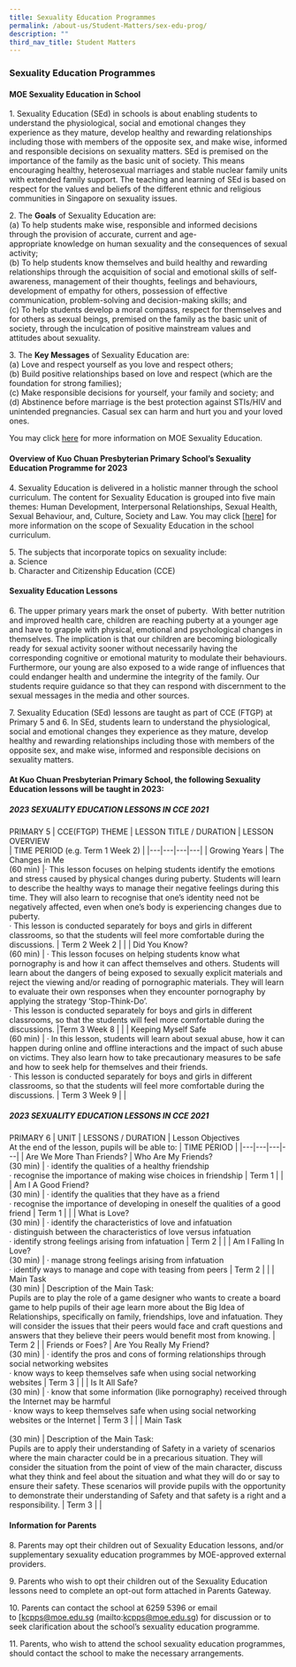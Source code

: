 ```yaml
---
title: Sexuality Education Programmes
permalink: /about-us/Student-Matters/sex-edu-prog/
description: ""
third_nav_title: Student Matters
---
```

### **Sexuality Education Programmes**

#### **MOE Sexuality Education in School**

1\. Sexuality Education (SEd) in schools is about enabling students to understand the physiological, social and emotional changes they experience as they mature, develop healthy and rewarding relationships including those with members of the opposite sex, and make wise, informed and responsible decisions on sexuality matters. SEd is premised on the importance of the family as the basic unit of society. This means encouraging healthy, heterosexual marriages and stable nuclear family units with extended family support. The teaching and learning of SEd is based on respect for the values and beliefs of the different ethnic and religious communities in Singapore on sexuality issues.

2\. The **Goals** of Sexuality Education are: <br>
(a) To help students make wise, responsible and informed decisions through the provision of accurate, current and age-appropriate knowledge on human sexuality and the consequences of sexual activity;<br>
(b) To help students know themselves and build healthy and rewarding relationships through the acquisition of social and emotional skills of self-awareness, management of their thoughts, feelings and behaviours, development of empathy for others, possession of effective communication, problem-solving and decision-making skills; and<br>
(c) To help students develop a moral compass, respect for themselves and for others as sexual beings, premised on the family as the basic unit of society, through the inculcation of positive mainstream values and attitudes about sexuality.

3\. The **Key Messages** of Sexuality Education are:<br>
(a) Love and respect yourself as you love and respect others;<br>
(b) Build positive relationships based on love and respect (which are the foundation for strong families);<br>
(c) Make responsible decisions for yourself, your family and society; and<br>
(d) Abstinence before marriage is the best protection against STIs/HIV and unintended pregnancies. Casual sex can harm and hurt you and your loved ones.

You may click [here](https://www.moe.gov.sg/programmes/sexuality-education) for more information on MOE Sexuality Education.

#### **Overview of Kuo Chuan Presbyterian Primary School’s Sexuality Education Programme for 2023**

4\. Sexuality Education is delivered in a holistic manner through the school curriculum. The content for Sexuality Education is grouped into five main themes: Human Development, Interpersonal Relationships, Sexual Health, Sexual Behaviour, and, Culture, Society and Law. You may click [[here](https://www.moe.gov.sg/education-in-sg/our-programmes/sexuality-education)] for more information on the scope of Sexuality Education in the school curriculum.

5\. The subjects that incorporate topics on sexuality include: <br>
a. Science  <br>
b. Character and Citizenship Education (CCE)<br>

#### **Sexuality Education Lessons**<br>
6\. The upper primary years mark the onset of puberty.  With better nutrition and improved health care, children are reaching puberty at a younger age and have to grapple with physical, emotional and psychological changes in themselves. The implication is that our children are becoming biologically ready for sexual activity sooner without necessarily having the corresponding cognitive or emotional maturity to modulate their behaviours. Furthermore, our young are also exposed to a wide range of influences that could endanger health and undermine the integrity of the family. Our students require guidance so that they can respond with discernment to the sexual messages in the media and other sources.

7\. Sexuality Education (SEd) lessons are taught as part of CCE (FTGP) at Primary 5 and 6. In SEd, students learn to understand the physiological, social and emotional changes they experience as they mature, develop healthy and rewarding relationships including those with members of the opposite sex, and make wise, informed and responsible decisions on sexuality matters.

#### **At Kuo Chuan Presbyterian Primary School, the following Sexuality Education lessons will be taught in 2023:**

##### **2023 SEXUALITY EDUCATION LESSONS IN CCE 2021**

PRIMARY 5
| CCE(FTGP) THEME | LESSON TITLE / DURATION | LESSON OVERVIEW<br> | TIME PERIOD (e.g. Term 1 Week 2) |
|---|---|---|---|
| Growing Years | The Changes in Me<br>(60 min) |· This lesson focuses on helping students identify the emotions and stress caused by physical changes during puberty. Students will learn to describe the healthy ways to manage their negative feelings during this time. They will also learn to recognise that one’s identity need not be negatively affected, even when one’s body is experiencing changes due to puberty.  <br>· This lesson is conducted separately for boys and girls in different classrooms, so that the students will feel more comfortable during the discussions. | Term 2 Week 2 |
|  | Did You Know?<br> (60 min) | · This lesson focuses on helping students know what pornography is and how it can affect themselves and others. Students will learn about the dangers of being exposed to sexually explicit materials and reject the viewing and/or reading of pornographic materials. They will learn to evaluate their own responses when they encounter pornography by applying the strategy ‘Stop-Think-Do’.<br>· This lesson is conducted separately for boys and girls in different classrooms, so that the students will feel more comfortable during the discussions. |Term 3 Week 8 |
|  | Keeping Myself Safe<br> (60 min) | · In this lesson, students will learn about sexual abuse, how it can happen during online and offline interactions and the impact of such abuse on victims. They also learn how to take precautionary measures to be safe and how to seek help for themselves and their friends.<br>· This lesson is conducted separately for boys and girls in different classrooms, so that the students will feel more comfortable during the discussions. | Term 3 Week 9 |
|

##### **2023 SEXUALITY EDUCATION LESSONS IN CCE 2021**

PRIMARY 6
| UNIT | LESSONS / DURATION | Lesson Objectives<br>At the end of the lesson, pupils will be able to: | TIME PERIOD |
|---|---|---|---|
| Are We More Than Friends? | Who Are My Friends?<br>(30 min) | · identify the qualities of a healthy friendship<br>· recognise the importance of making wise              choices in friendship | Term 1 |
|  | Am I A Good Friend?<br>(30 min) | · identify the qualities that they have as a friend<br>· recognise the importance of developing in           oneself the qualities of a good friend | Term 1 |
|  | What is Love?<br>(30 min) | · identify the characteristics of love and                   infatuation<br>· distinguish between the characteristics of love      versus infatuation<br>· identify strong feelings arising from infatuation | Term 2 |
|  | Am I Falling In Love?<br>(30 min) | · manage strong feelings arising from infatuation<br>· identify ways to manage and cope with teasing   from peers | Term 2 |
|  | Main Task<br> (30 min) | Description of the Main Task:<br>Pupils are to play the role of a game designer who wants to create a board game to help pupils of their age learn more about the Big Idea of Relationships, specifically on family, friendships, love and infatuation. They will consider the issues that their peers would face and craft questions and answers that they believe their peers would benefit most from knowing. | Term 2 |
| Friends or Foes? | Are You Really My Friend?<br>(30 min) | · identify the pros and cons of forming                  relationships through social networking               websites<br>· know ways to keep themselves safe when using   social networking websites | Term 3 |
|  | Is It All Safe?<br>(30 min) | · know that some information (like pornography)   received through the Internet may be harmful<br>· know ways to keep themselves safe when using   social networking websites or the Internet | Term 3 |
|  | Main Task<br><br> (30 min) | Description of the Main Task:<br>Pupils are to apply their understanding of Safety in a variety of scenarios where the main character could be in a precarious situation. They will consider the situation from the point of view of the main character, discuss what they think and feel about the situation and what they will do or say to ensure their safety.  These scenarios will provide pupils with the opportunity to demonstrate their understanding of Safety and that safety is a right and a responsibility. | Term 3 |
|

#### **Information for Parents**

8\. Parents may opt their children out of Sexuality Education lessons, and/or supplementary sexuality education programmes by MOE-approved external providers.

9\. Parents who wish to opt their children out of the Sexuality Education lessons need to complete an opt-out form attached in Parents Gateway.

10\. Parents can contact the school at 6259 5396 or email to [kcpps@moe.edu.sg (mailto:kcpps@moe.edu.sg) for discussion or to seek clarification about the school’s sexuality education programme.

11\. Parents, who wish to attend the school sexuality education programmes, should contact the school to make the necessary arrangements.
